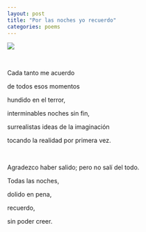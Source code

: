 ```yaml
---
layout: post
title: "Por las noches yo recuerdo"
categories: poems
---
```


![](https://media.giphy.com/media/3o7TKO0X6Qqn1fuBUY/giphy.gif)

<br>

Cada tanto me acuerdo 

de todos esos momentos

hundido en el terror,

interminables noches sin fin,

surrealistas ideas de la imaginación

tocando la realidad por primera vez.

<br>

Agradezco haber salido; pero no salí del todo.

Todas las noches,

dolido en pena,

recuerdo,

sin poder creer.
